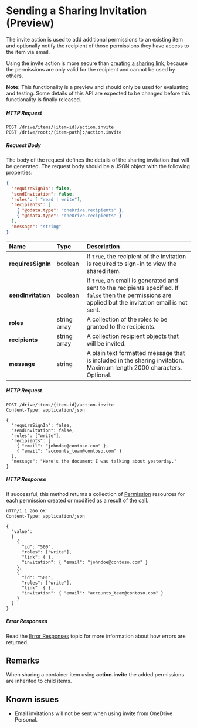 # Sending a Sharing Invitation (Preview)

The invite action is used to add additional permissions to an existing item
and optionally notify the recipient of those permissions they have access to
the item via email.

Using the invite action is more secure than [creating a sharing link](sharing_createLink.md),
because the permissions are only valid for the recipient and cannot be used by others.

**Note:** This functionality is a preview and should only be used for evaluating
and testing. Some details of this API are expected to be changed before this
functionality is finally released.

##### HTTP Request

<!-- { "blockType": "ignored" } -->
```
POST /drive/items/{item-id}/action.invite
POST /drive/root:/{item-path}:/action.invite
```

##### Request Body
The body of the request defines the details of the sharing invitation that will
be generated. The request body should be a JSON object with the following
properties:

<!-- { "blockType": "resource", "@odata.type": "oneDrive.inviteParameters", "scopes": "files.readwrite" } -->
```json
{
  "requireSignIn": false,
  "sendInvitation": false,
  "roles": [ "read | write"],
  "recipients": [
    { "@odata.type": "oneDrive.recipients" },
    { "@odata.type": "oneDrive.recipients" }
  ],
  "message": "string"
}
```

| Name               | Type         | Description                                                                                                |
|:-------------------|:-------------|:-----------------------------------------------------------------------------------------------------------|
| **requiresSignIn** | boolean      | If `true`, the recipient of the invitation is required to sign-in to view the shared item.            |
| **sendInvitation** | boolean      | If `true`, an email is generated and sent to the recipients specified. If `false` then the permissions are applied but the invitation email is not sent.            |
| **roles**          | string array | A collection of the roles to be granted to the recipients.                         |
| **recipients**     | string array | A collection recipient objects that will be invited. |
| **message**        | string       | A plain text formatted message that is included in the sharing invitation. Maximum length 2000 characters. Optional. |

##### HTTP Request

<!-- { "blockType": "request", "name": "send-sharing-invite", "@odata.type": "oneDrive.inviteParameters", "scopes": "files.readwrite" } -->
```http
POST /drive/items/{item-id}/action.invite
Content-Type: application/json

{
  "requireSignIn": false,
  "sendInvitation": false,
  "roles": ["write"],
  "recipients": [
    { "email": "johndoe@contoso.com" },
    { "email": "accounts_team@contoso.com" }
  ],
  "message": "Here's the document I was talking about yesterday."
}
```

##### HTTP Response

If successful, this method returns a collection of [Permission](../resources/permission.md)
resources for each permission created or modified as a result of the call.

<!-- { "blockType": "response", "@odata.type": "oneDrive.permission", "isCollection": true, "truncated": true } -->
```http
HTTP/1.1 200 OK
Content-Type: application/json

{
  "value":
  [
    {
      "id": "500",
      "roles": ["write"],
      "link": { },
      "invitation": { "email": "johndoe@contoso.com" }
    },
    {
      "id": "501",
      "roles": ["write"],
      "link": { },
      "invitation": { "email": "accounts_team@contoso.com" }
    }
  ]
}
```

##### Error Responses

Read the [Error Responses][error-response] topic for more information about
how errors are returned.

## Remarks

When sharing a container item using **action.invite** the added permissions are
inherited to child items.

## Known issues

* Email invitations will not be sent when using invite from OneDrive Personal.

[error-response]: ../misc/errors.md

<!-- {
  "type": "#page.annotation",
  "description": "Add permissions to an item and optionally send a sharing notification.",
  "keywords": "retrieve,item,metadata",
  "section": "documentation",
  "tocPath": "Sharing/Add Permissions"
} -->
